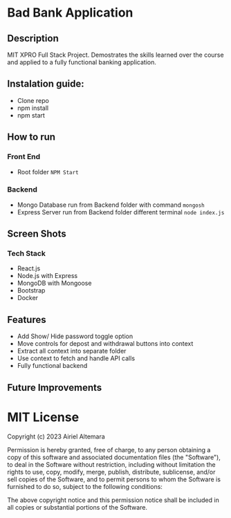 # Bad Bank Application

## Description

MIT XPRO Full Stack Project. Demostrates the skills learned over the course and applied to a fully functional banking application.

## Instalation guide:

- Clone repo
- npm install
- npm start

## How to run

### Front End

- Root folder `NPM Start`

### Backend

- Mongo Database run from Backend folder with command `mongosh`
- Express Server run from Backend folder different terminal `node index.js`

## Screen Shots

### Tech Stack

- React.js
- Node.js with Express
- MongoDB with Mongoose
- Bootstrap
- Docker

## Features

- Add Show/ Hide password toggle option
- Move controls for depost and withdrawal buttons into context
- Extract all context into separate folder
- Use context to fetch and handle API calls
- Fully functional backend

## Future Improvements

# MIT License

Copyright (c) 2023 Airiel Altemara

Permission is hereby granted, free of charge, to any person obtaining a copy of this software and associated documentation files (the "Software"), to deal in the Software without restriction, including without limitation the rights to use, copy, modify, merge, publish, distribute, sublicense, and/or sell copies of the Software, and to permit persons to whom the Software is furnished to do so, subject to the following conditions:

The above copyright notice and this permission notice shall be included in all copies or substantial portions of the Software.
